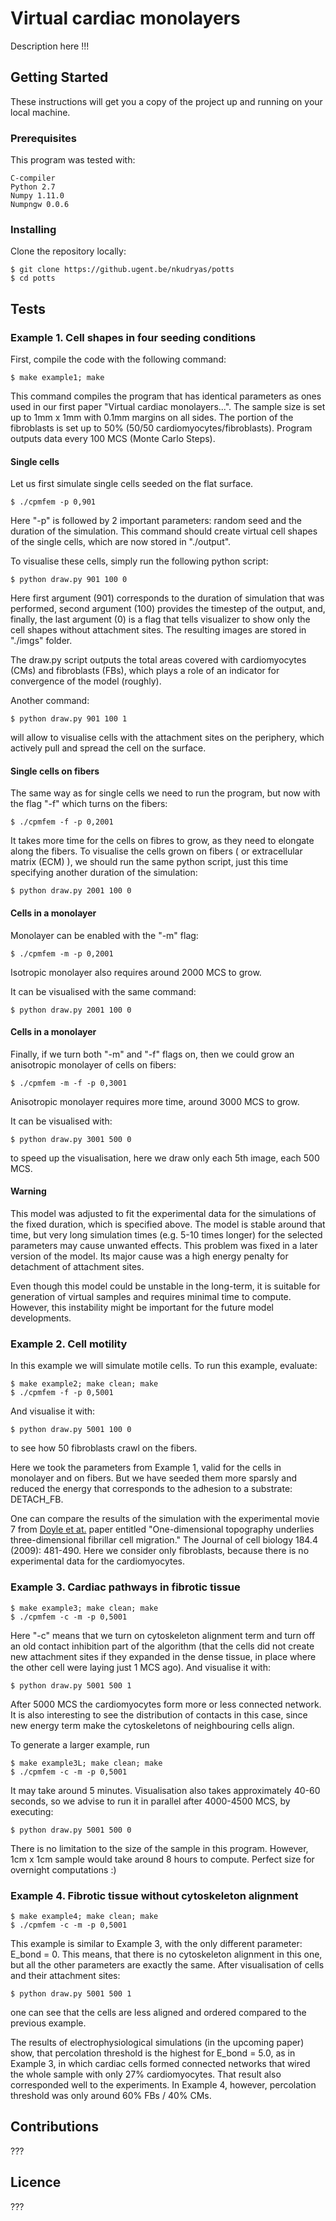 # Virtual cardiac monolayers 

Description here !!!

## Getting Started
 
These instructions will get you a copy of the project up and running on your local machine.

### Prerequisites

This program was tested with:

	C-compiler
	Python 2.7
	Numpy 1.11.0
	Numpngw 0.0.6

   
### Installing

Clone the repository locally:

	$ git clone https://github.ugent.be/nkudryas/potts
	$ cd potts

## Tests

### Example 1. Cell shapes in four seeding conditions

First, compile the code with the following command:

	$ make example1; make

This command compiles the program that has identical parameters as ones used in our first paper "Virtual cardiac monolayers...". 
The sample size is set up to 1mm x 1mm with 0.1mm margins on all sides. The portion of the fibroblasts is set up to 50% (50/50 cardiomyocytes/fibroblasts). 
Program outputs data every 100 MCS (Monte Carlo Steps).

#### Single cells

Let us first simulate single cells seeded on the flat surface.

	$ ./cpmfem -p 0,901

Here "-p" is followed by 2 important parameters: random seed and the duration of the simulation. 
This command should create virtual cell shapes of the single cells, which are now stored in "./output".

To visualise these cells, simply run the following python script:

	$ python draw.py 901 100 0

Here first argument (901) corresponds to the duration of simulation that was performed, second argument (100) provides the timestep of the output, and, finally, the last argument (0) is a flag that tells visualizer to show only the cell shapes without attachment sites. The resulting images are stored in "./imgs" folder.

The draw.py script outputs the total areas covered with cardiomyocytes (CMs) and fibroblasts (FBs), which plays a role of an indicator for convergence of the model (roughly). 

Another command:
	
	$ python draw.py 901 100 1

will allow to visualise cells with the attachment sites on the periphery, which actively pull and spread the cell on the surface.

#### Single cells on fibers

The same way as for single cells we need to run the program, but now with the flag "-f" which turns on the fibers:

	$ ./cpmfem -f -p 0,2001
	
It takes more time for the cells on fibres to grow, as they need to elongate along the fibers. To visualise the cells grown on fibers ( or extracellular matrix (ECM) ), we should run the same python script, just this time specifying another duration of the simulation:

	$ python draw.py 2001 100 0

#### Cells in a monolayer

Monolayer can be enabled with the "-m" flag:

	$ ./cpmfem -m -p 0,2001

Isotropic monolayer also requires around 2000 MCS to grow.

It can be visualised with the same command:

	$ python draw.py 2001 100 0

#### Cells in a monolayer

Finally, if we turn both "-m" and "-f" flags on, then we could grow an anisotropic monolayer of cells on fibers:

	$ ./cpmfem -m -f -p 0,3001

Anisotropic monolayer requires more time, around 3000 MCS to grow.

It can be visualised with:

	$ python draw.py 3001 500 0

to speed up the visualisation, here we draw only each 5th image, each 500 MCS.

#### Warning

This model was adjusted to fit the experimental data for the simulations of the fixed duration, which is specified above. The model is stable around that time, but very long simulation times (e.g. 5-10 times longer) for the selected parameters may cause unwanted effects. This problem was fixed in a later version of the model. Its major cause was a high energy penalty for detachment of attachment sites.

Even though this model could be unstable in the long-term, it is suitable for generation of virtual samples and requires minimal time to compute. However, this instability might be important for the future model developments.

### Example 2. Cell motility

In this example we will simulate motile cells. To run this example, evaluate:

	$ make example2; make clean; make
	$ ./cpmfem -f -p 0,5001

And visualise it with:

	$ python draw.py 5001 100 0

to see how 50 fibroblasts crawl on the fibers.

Here we took the parameters from Example 1, valid for the cells in monolayer and on fibers. But we have seeded them more sparsly and reduced the energy that corresponds to the adhesion to a substrate: DETACH_FB.

One can compare the results of the simulation with the experimental movie 7 from [Doyle et at.](http://jcb.rupress.org/content/184/4/481) paper entitled "One-dimensional topography underlies three-dimensional fibrillar cell migration." The Journal of cell biology 184.4 (2009): 481-490.
Here we consider only fibroblasts, because there is no experimental data for the cardiomyocytes.

### Example 3. Cardiac pathways in fibrotic tissue

	$ make example3; make clean; make
	$ ./cpmfem -c -m -p 0,5001

Here "-c" means that we turn on cytoskeleton alignment term and turn off an old contact inhibition part of the algorithm (that the cells did not create new attachment sites if they expanded in the dense tissue, in place where the other cell were laying just 1 MCS ago). And visualise it with:

	$ python draw.py 5001 500 1

After 5000 MCS the cardiomyocytes form more or less connected network. It is also interesting to see the distribution of contacts in this case, since new energy term make the cytoskeletons of neighbouring cells align.

To generate a larger example, run 

	$ make example3L; make clean; make
	$ ./cpmfem -c -m -p 0,5001

It may take around 5 minutes. Visualisation also takes approximately 40-60 seconds, so we advise to run it in parallel after 4000-4500 MCS, by executing:

	$ python draw.py 5001 500 0

There is no limitation to the size of the sample in this program. However, 1cm x 1cm sample would take around 8 hours to compute. Perfect size for overnight computations :)

### Example 4. Fibrotic tissue without cytoskeleton alignment

	$ make example4; make clean; make
	$ ./cpmfem -c -m -p 0,5001

This example is similar to Example 3, with the only different parameter: E_bond = 0. This means, that there is no cytoskeleton alignment in this one, but all the other parameters are exactly the same. After visualisation of cells and their attachment sites:

	$ python draw.py 5001 500 1

one can see that the cells are less aligned and ordered compared to the previous example. 

The results of electrophysiological simulations (in the upcoming paper) show, that percolation threshold is the highest for E_bond = 5.0, as in Example 3, in which cardiac cells formed connected networks that wired the whole sample with only 27% cardiomyocytes. That result also corresponded well to the experiments. In Example 4, however, percolation threshold was only around 60% FBs / 40% CMs.

## Contributions

???

## Licence

???





